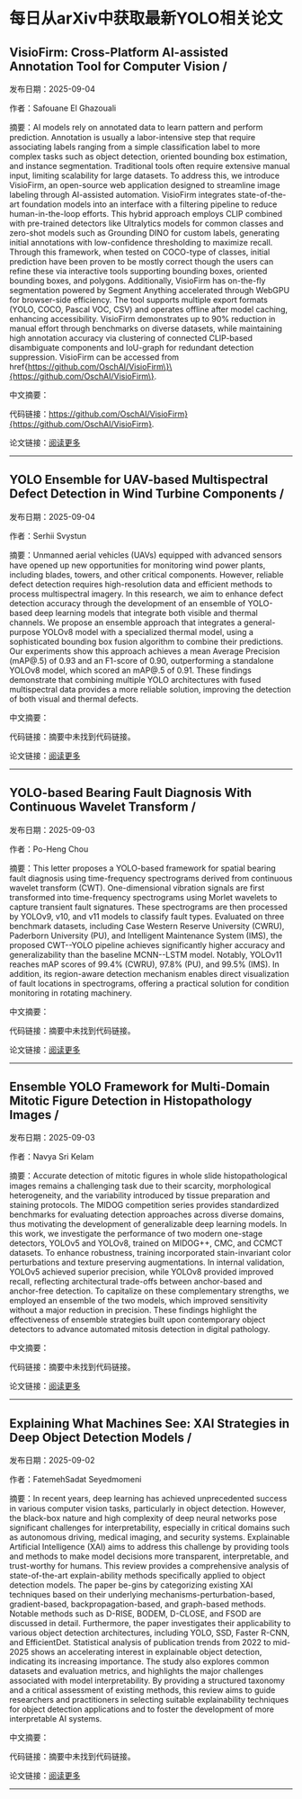 # 每日从arXiv中获取最新YOLO相关论文


## VisioFirm: Cross\-Platform AI\-assisted Annotation Tool for Computer Vision / 

发布日期：2025-09-04

作者：Safouane El Ghazouali

摘要：AI models rely on annotated data to learn pattern and perform prediction. Annotation is usually a labor\-intensive step that require associating labels ranging from a simple classification label to more complex tasks such as object detection, oriented bounding box estimation, and instance segmentation. Traditional tools often require extensive manual input, limiting scalability for large datasets. To address this, we introduce VisioFirm, an open\-source web application designed to streamline image labeling through AI\-assisted automation. VisioFirm integrates state\-of\-the\-art foundation models into an interface with a filtering pipeline to reduce human\-in\-the\-loop efforts. This hybrid approach employs CLIP combined with pre\-trained detectors like Ultralytics models for common classes and zero\-shot models such as Grounding DINO for custom labels, generating initial annotations with low\-confidence thresholding to maximize recall. Through this framework, when tested on COCO\-type of classes, initial prediction have been proven to be mostly correct though the users can refine these via interactive tools supporting bounding boxes, oriented bounding boxes, and polygons. Additionally, VisioFirm has on\-the\-fly segmentation powered by Segment Anything accelerated through WebGPU for browser\-side efficiency. The tool supports multiple export formats \(YOLO, COCO, Pascal VOC, CSV\) and operates offline after model caching, enhancing accessibility. VisioFirm demonstrates up to 90% reduction in manual effort through benchmarks on diverse datasets, while maintaining high annotation accuracy via clustering of connected CLIP\-based disambiguate components and IoU\-graph for redundant detection suppression. VisioFirm can be accessed from href\{https://github.com/OschAI/VisioFirm\}\{https://github.com/OschAI/VisioFirm\}.

中文摘要：


代码链接：https://github.com/OschAI/VisioFirm}{https://github.com/OschAI/VisioFirm}.

论文链接：[阅读更多](http://arxiv.org/abs/2509.04180v1)

---


## YOLO Ensemble for UAV\-based Multispectral Defect Detection in Wind Turbine Components / 

发布日期：2025-09-04

作者：Serhii Svystun

摘要：Unmanned aerial vehicles \(UAVs\) equipped with advanced sensors have opened up new opportunities for monitoring wind power plants, including blades, towers, and other critical components. However, reliable defect detection requires high\-resolution data and efficient methods to process multispectral imagery. In this research, we aim to enhance defect detection accuracy through the development of an ensemble of YOLO\-based deep learning models that integrate both visible and thermal channels. We propose an ensemble approach that integrates a general\-purpose YOLOv8 model with a specialized thermal model, using a sophisticated bounding box fusion algorithm to combine their predictions. Our experiments show this approach achieves a mean Average Precision \(mAP@.5\) of 0.93 and an F1\-score of 0.90, outperforming a standalone YOLOv8 model, which scored an mAP@.5 of 0.91. These findings demonstrate that combining multiple YOLO architectures with fused multispectral data provides a more reliable solution, improving the detection of both visual and thermal defects.

中文摘要：


代码链接：摘要中未找到代码链接。

论文链接：[阅读更多](http://arxiv.org/abs/2509.04156v1)

---


## YOLO\-based Bearing Fault Diagnosis With Continuous Wavelet Transform / 

发布日期：2025-09-03

作者：Po\-Heng Chou

摘要：This letter proposes a YOLO\-based framework for spatial bearing fault diagnosis using time\-frequency spectrograms derived from continuous wavelet transform \(CWT\). One\-dimensional vibration signals are first transformed into time\-frequency spectrograms using Morlet wavelets to capture transient fault signatures. These spectrograms are then processed by YOLOv9, v10, and v11 models to classify fault types. Evaluated on three benchmark datasets, including Case Western Reserve University \(CWRU\), Paderborn University \(PU\), and Intelligent Maintenance System \(IMS\), the proposed CWT\-\-YOLO pipeline achieves significantly higher accuracy and generalizability than the baseline MCNN\-\-LSTM model. Notably, YOLOv11 reaches mAP scores of 99.4% \(CWRU\), 97.8% \(PU\), and 99.5% \(IMS\). In addition, its region\-aware detection mechanism enables direct visualization of fault locations in spectrograms, offering a practical solution for condition monitoring in rotating machinery.

中文摘要：


代码链接：摘要中未找到代码链接。

论文链接：[阅读更多](http://arxiv.org/abs/2509.03070v1)

---


## Ensemble YOLO Framework for Multi\-Domain Mitotic Figure Detection in Histopathology Images / 

发布日期：2025-09-03

作者：Navya Sri Kelam

摘要：Accurate detection of mitotic figures in whole slide histopathological images remains a challenging task due to their scarcity, morphological heterogeneity, and the variability introduced by tissue preparation and staining protocols. The MIDOG competition series provides standardized benchmarks for evaluating detection approaches across diverse domains, thus motivating the development of generalizable deep learning models. In this work, we investigate the performance of two modern one\-stage detectors, YOLOv5 and YOLOv8, trained on MIDOG\+\+, CMC, and CCMCT datasets. To enhance robustness, training incorporated stain\-invariant color perturbations and texture preserving augmentations. In internal validation, YOLOv5 achieved superior precision, while YOLOv8 provided improved recall, reflecting architectural trade\-offs between anchor\-based and anchor\-free detection. To capitalize on these complementary strengths, we employed an ensemble of the two models, which improved sensitivity without a major reduction in precision. These findings highlight the effectiveness of ensemble strategies built upon contemporary object detectors to advance automated mitosis detection in digital pathology.

中文摘要：


代码链接：摘要中未找到代码链接。

论文链接：[阅读更多](http://arxiv.org/abs/2509.02957v1)

---


## Explaining What Machines See: XAI Strategies in Deep Object Detection Models / 

发布日期：2025-09-02

作者：FatemehSadat Seyedmomeni

摘要：In recent years, deep learning has achieved unprecedented success in various computer vision tasks, particularly in object detection. However, the black\-box nature and high complexity of deep neural networks pose significant challenges for interpretability, especially in critical domains such as autonomous driving, medical imaging, and security systems. Explainable Artificial Intelligence \(XAI\) aims to address this challenge by providing tools and methods to make model decisions more transparent, interpretable, and trust\-worthy for humans. This review provides a comprehensive analysis of state\-of\-the\-art explain\-ability methods specifically applied to object detection models. The paper be\-gins by categorizing existing XAI techniques based on their underlying mechanisms\-perturbation\-based, gradient\-based, backpropagation\-based, and graph\-based methods. Notable methods such as D\-RISE, BODEM, D\-CLOSE, and FSOD are discussed in detail. Furthermore, the paper investigates their applicability to various object detection architectures, including YOLO, SSD, Faster R\-CNN, and EfficientDet. Statistical analysis of publication trends from 2022 to mid\-2025 shows an accelerating interest in explainable object detection, indicating its increasing importance. The study also explores common datasets and evaluation metrics, and highlights the major challenges associated with model interpretability. By providing a structured taxonomy and a critical assessment of existing methods, this review aims to guide researchers and practitioners in selecting suitable explainability techniques for object detection applications and to foster the development of more interpretable AI systems.

中文摘要：


代码链接：摘要中未找到代码链接。

论文链接：[阅读更多](http://arxiv.org/abs/2509.01991v1)

---

